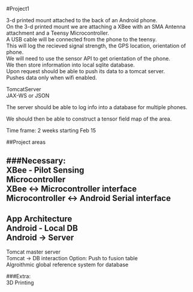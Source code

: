 #Project1 

3-d printed mount attached to the back of an Android phone.  
On the 3-d printed mount we are attaching a XBee with an SMA Antenna attachment and a Teensy Microcontroller.  
A USB cable will be connected from the phone to the teensy.  
This will log the recieved signal strength, the GPS location, orientation of phone.  
We will need to use the sensor API to get orientation of the phone.  
We then store information into local sqlite database.  
Upon request should be able to push its data to a tomcat server.  
Pushes data only when wifi enabled.  

TomcatServer  
JAX-WS or JSON
  
The server should be able to log info into a database for multiple phones.  

We should then be able to construct a tensor field map of the area.  


Time frame: 2 weeks starting Feb 15  

##Project areas  

###Necessary:  
XBee - Pilot Sensing  
Microcontroller  
XBee <-> Microcontroller interface  
Microcontroller <-> Android Serial interface  
---
App Architecture  
Android - Local DB  
Android -> Server  
---
Tomcat master server  
Tomcat -> DB interaction Option: Push to fusion table  
Algroithmic global reference system for database  

###Extra:  
3D Printing
